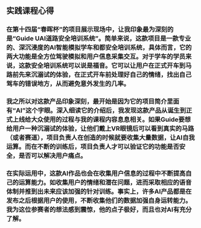 ## 实践课程心得

### 在第十四届“春晖杯”的项目展示现场中，让我印象最为深刻的是“Guide UAI道路安全培训系统”。简单来说，这款项目是一款专业的、深沉浸度的AI智能模拟学车和都安全培训系统，具体而言，它的两大功能是全方位驾驶模拟和用户信息采集交互。对于学车的学员来说，这款安全培训系统可以说是福音。它可以让用户在正式开车到马路前先来沉溺试的体验，在正式开车前处理好自己的情绪，找出自己驾车的错误地方，从而避免意外发生的几率。

### 我之所以对这款产品印象深刻，最开始是因为它的项目简介里面有“AI”这个字眼。深入细读它的介绍后，我发现这款产品从诞生到正式上线给大众使用的过程与我的课程内容息息相关。如果Guide要想给用户一种沉溺试的体验，让他们戴上VR眼镜后可以看到真实的马路（或者赛道），项目负责人在创造的时候就要收集大量数据，让AI自我运算。而在不断的训练后，项目负责人才可以验证它的功能是否安全，是否可以解决用户痛点。

### 在实际运用中，这款AI作品也会在收集用户信息的过程中不断提高自己的运算能力。如收集用户的情绪和潜在问题，进而采取相应的语音体制并推到出未来应该加强的针对训练。事实上，许多AI产品都是在发布之后根据用户的使用，不断收集他们的数据加强自身运转能力。我为这位参赛者的想法感到震惊，他的点子极好，而且也对AI有充分了解。
